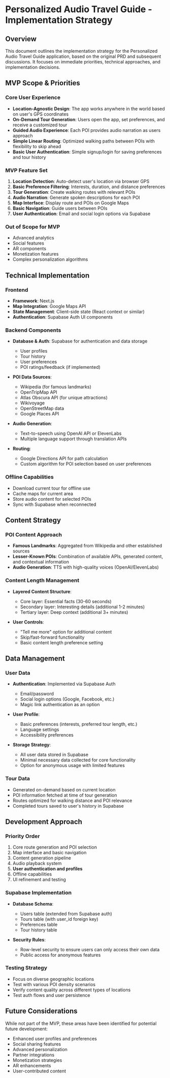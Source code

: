 # Personalized Audio Travel Guide - Implementation Strategy

## Overview
This document outlines the implementation strategy for the Personalized Audio Travel Guide application, based on the original PRD and subsequent discussions. It focuses on immediate priorities, technical approaches, and implementation decisions.

## MVP Scope & Priorities

### Core User Experience
- **Location-Agnostic Design**: The app works anywhere in the world based on user's GPS coordinates
- **On-Demand Tour Generation**: Users open the app, set preferences, and receive a customized tour
- **Guided Audio Experience**: Each POI provides audio narration as users approach
- **Simple Linear Routing**: Optimized walking paths between POIs with flexibility to skip ahead
- **Basic User Authentication**: Simple signup/login for saving preferences and tour history

### MVP Feature Set
1. **Location Detection**: Auto-detect user's location via browser GPS
2. **Basic Preference Filtering**: Interests, duration, and distance preferences
3. **Tour Generation**: Create walking routes with relevant POIs
4. **Audio Narration**: Generate spoken descriptions for each POI
5. **Map Interface**: Display route and POIs on Google Maps
6. **Basic Navigation**: Guide users between POIs
7. **User Authentication**: Email and social login options via Supabase

### Out of Scope for MVP
- Advanced analytics
- Social features
- AR components
- Monetization features
- Complex personalization algorithms

## Technical Implementation

### Frontend
- **Framework**: Next.js
- **Map Integration**: Google Maps API
- **State Management**: Client-side state (React context or similar)
- **Authentication**: Supabase Auth UI components

### Backend Components
- **Database & Auth**: Supabase for authentication and data storage
  - User profiles
  - Tour history
  - User preferences
  - POI ratings/feedback (if implemented)

- **POI Data Sources**:
  - Wikipedia (for famous landmarks)
  - OpenTripMap API
  - Atlas Obscura API (for unique attractions)
  - Wikivoyage
  - OpenStreetMap data
  - Google Places API

- **Audio Generation**:
  - Text-to-speech using OpenAI API or ElevenLabs
  - Multiple language support through translation APIs

- **Routing**:
  - Google Directions API for path calculation
  - Custom algorithm for POI selection based on user preferences

### Offline Capabilities
- Download current tour for offline use
- Cache maps for current area
- Store audio content for selected POIs
- Sync with Supabase when reconnected

## Content Strategy

### POI Content Approach
- **Famous Landmarks**: Aggregated from Wikipedia and other established sources
- **Lesser-Known POIs**: Combination of available APIs, generated content, and contextual information
- **Audio Generation**: TTS with high-quality voices (OpenAI/ElevenLabs)

### Content Length Management
- **Layered Content Structure**:
  - Core layer: Essential facts (30-60 seconds)
  - Secondary layer: Interesting details (additional 1-2 minutes)
  - Tertiary layer: Deep context (additional 3+ minutes)

- **User Controls**:
  - "Tell me more" option for additional content
  - Skip/fast-forward functionality
  - Basic content length preference setting

## Data Management

### User Data
- **Authentication**: Implemented via Supabase Auth
  - Email/password
  - Social login options (Google, Facebook, etc.)
  - Magic link authentication as an option

- **User Profile**:
  - Basic preferences (interests, preferred tour length, etc.)
  - Language settings
  - Accessibility preferences
  
- **Storage Strategy**:
  - All user data stored in Supabase
  - Minimal necessary data collected for core functionality
  - Option for anonymous usage with limited features

### Tour Data
- Generated on-demand based on current location
- POI information fetched at time of tour generation
- Routes optimized for walking distance and POI relevance
- Completed tours saved to user's history in Supabase

## Development Approach

### Priority Order
1. Core route generation and POI selection
2. Map interface and basic navigation
3. Content generation pipeline
4. Audio playback system
5. **User authentication and profiles**
6. Offline capabilities
7. UI refinement and testing

### Supabase Implementation
- **Database Schema**: 
  - Users table (extended from Supabase auth)
  - Tours table (with user_id foreign key)
  - Preferences table
  - Tour history table

- **Security Rules**:
  - Row-level security to ensure users can only access their own data
  - Public access for anonymous features

### Testing Strategy
- Focus on diverse geographic locations
- Test with various POI density scenarios
- Verify content quality across different types of locations
- Test auth flows and user persistence

## Future Considerations

While not part of the MVP, these areas have been identified for potential future development:

- Enhanced user profiles and preferences
- Social sharing features
- Advanced personalization
- Partner integrations
- Monetization strategies
- AR enhancements
- User-contributed content 